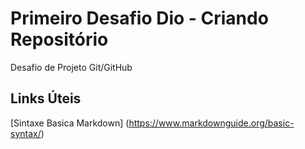 # Primeiro Desafio Dio - Criando Repositório
Desafio de Projeto Git/GitHub

## Links Úteis
[Sintaxe Basica Markdown] (https://www.markdownguide.org/basic-syntax/)
